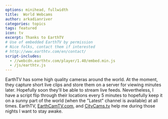 ```yaml
---
options: minihead, fullwidth
title:  World Webcams
author: arkadianriver
categories: topics
tags: featured
icon: tv
excerpt: Thanks to EarthTV
# Use of embedded EarthTV by permission
# Nice folks, contact them if interested
# http://www.earthtv.com/en/contact/
script-includes:
  - //webcdn.earthtv.com/player/1.40/embed.min.js
  - /js/earthtv.js
---
```


<div id="etvplayer"></div>

EarthTV has some high quality cameras around the world. At the moment, they
capture short live clips and store them on a server for viewing minutes later.
Hopefully soon they'll be able to stream live feeds. Nevertheless, I have a
script flip through their locations every 5 minutes to hopefully keep it on a
sunny part of the world (when the "Latest" channel is available) at all times.
EarthTV,
<a target="_blank" href="http://www.earthcamtv.com/index.php">EarthCamTV.com</a>, and 
<a target="_blank" href="http://www.citycams.tv/en/">CityCams.tv</a>
help me during those nights I want to stay awake.

